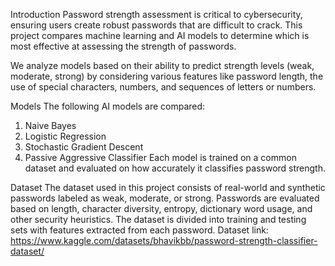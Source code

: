 Introduction
Password strength assessment is critical to cybersecurity, ensuring users create robust passwords that are difficult to crack. This project compares machine learning and AI models to determine which is most effective at assessing the strength of passwords.

We analyze models based on their ability to predict strength levels (weak, moderate, strong) by considering various features like password length, the use of special characters, numbers, and sequences of letters or numbers.

Models
The following AI models are compared:
1. Naive Bayes
2. Logistic Regression
3. Stochastic Gradient Descent
4. Passive Aggressive Classifier
Each model is trained on a common dataset and evaluated on how accurately it classifies password strength.

Dataset
The dataset used in this project consists of real-world and synthetic passwords labeled as weak, moderate, or strong. Passwords are evaluated based on length, character diversity, entropy, dictionary word usage, and other security heuristics. The dataset is divided into training and testing sets with features extracted from each password.
Dataset link: https://www.kaggle.com/datasets/bhavikbb/password-strength-classifier-dataset/


